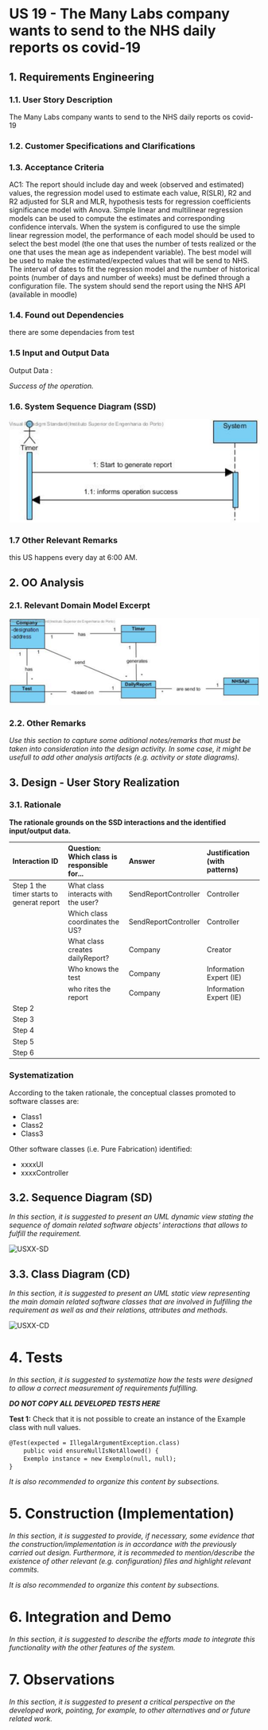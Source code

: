# US 19 - The Many Labs company wants to send to the NHS daily reports os covid-19

## 1. Requirements Engineering

### 1.1. User Story Description

 The Many Labs company wants to send to the NHS daily reports os covid-19

### 1.2. Customer Specifications and Clarifications 

### 1.3. Acceptance Criteria

AC1: The report should include day and week (observed and
estimated) values, the regression model used to estimate each value, R(SLR), R2
and R2 adjusted for SLR and MLR, hypothesis tests for regression coefficients
significance model with Anova. Simple linear and multilinear regression models
can be used to compute the estimates and corresponding confidence intervals.
When the system is configured to use the simple linear regression model, the
performance of each model should be used to select the best model (the one that
uses the number of tests realized or the one that uses the mean age as independent
variable). The best model will be used to make the estimated/expected values that
will be send to NHS. The interval of dates to fit the regression model and the
number of historical points (number of days and number of weeks) must be
defined through a configuration file. The system should send the report using the
NHS API (available in moodle)

### 1.4. Found out Dependencies

there are some dependacies from test 

### 1.5 Input and Output Data

Output Data : 
	
*Success of the operation.*

### 1.6. System Sequence Diagram (SSD)

![US19-SSD](US19-SSD.svg)


### 1.7 Other Relevant Remarks

this US happens every day at 6:00 AM.

## 2. OO Analysis

### 2.1. Relevant Domain Model Excerpt 


![US19-MD](US19-MD.svg)

### 2.2. Other Remarks

*Use this section to capture some aditional notes/remarks that must be taken into consideration into the design activity. In some case, it might be usefull to add other analysis artifacts (e.g. activity or state diagrams).* 



## 3. Design - User Story Realization 

### 3.1. Rationale

**The rationale grounds on the SSD interactions and the identified input/output data.**

| Interaction ID | Question: Which class is responsible for... | Answer  | Justification (with patterns)  |
|:-------------  |:--------------------- |:------------|:---------------------------- |
| Step 1 the timer starts to generat report | What class interacts with the user? |  SendReportController | Controller |
| | Which class coordinates the US? | SendReportController | Controller | 
| | What class creates dailyReport? | Company | Creator | 
|| Who knows the test | Company | Information Expert (IE) |
|| who rites the report | Company | Information Expert (IE) | 
| Step 2  		 |							 |             |                              |
| Step 3  		 |							 |             |                              |
| Step 4  		 |							 |             |                              |
| Step 5  		 |							 |             |                              |
| Step 6  		 |							 |             |                              |              

### Systematization ##

According to the taken rationale, the conceptual classes promoted to software classes are: 

 * Class1
 * Class2
 * Class3

Other software classes (i.e. Pure Fabrication) identified: 
 * xxxxUI  
 * xxxxController

## 3.2. Sequence Diagram (SD)

*In this section, it is suggested to present an UML dynamic view stating the sequence of domain related software objects' interactions that allows to fulfill the requirement.* 

![USXX-SD](USXX-SD.svg)

## 3.3. Class Diagram (CD)

*In this section, it is suggested to present an UML static view representing the main domain related software classes that are involved in fulfilling the requirement as well as and their relations, attributes and methods.*

![USXX-CD](USXX-CD.svg)

# 4. Tests 
*In this section, it is suggested to systematize how the tests were designed to allow a correct measurement of requirements fulfilling.* 

**_DO NOT COPY ALL DEVELOPED TESTS HERE_**

**Test 1:** Check that it is not possible to create an instance of the Example class with null values. 

	@Test(expected = IllegalArgumentException.class)
		public void ensureNullIsNotAllowed() {
		Exemplo instance = new Exemplo(null, null);
	}

*It is also recommended to organize this content by subsections.* 

# 5. Construction (Implementation)

*In this section, it is suggested to provide, if necessary, some evidence that the construction/implementation is in accordance with the previously carried out design. Furthermore, it is recommeded to mention/describe the existence of other relevant (e.g. configuration) files and highlight relevant commits.*

*It is also recommended to organize this content by subsections.* 

# 6. Integration and Demo 

*In this section, it is suggested to describe the efforts made to integrate this functionality with the other features of the system.*


# 7. Observations

*In this section, it is suggested to present a critical perspective on the developed work, pointing, for example, to other alternatives and or future related work.*






